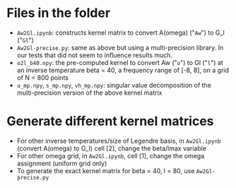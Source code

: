 # Files in the folder

* `Aw2Gl.ipynb`: constructs kernel matrix to convert A(omega) ("`Aw`")
to G_l ("`Gl`")
* `Aw2Gl-precise.py`: same as above but using a multi-precision library.
In our tests that did not seem to influence results much.
* `o2l_b40.npy`: the pre-computed kernel to convert Aw ("`o`") to Gl ("`l`")
at an inverse temperature beta = 40,
a frequency range of [-8, 8], on a grid of N = 800 points
* `u_mp.npy`, `s_mp.npy`, `vh_mp.npy`: singular value decomposition of the
multi-precision version of the above kernel matrix

# Generate different kernel matrices

* For other inverse temperatures/size of Legendre basis, in `Aw2Gl.ipynb`
(convert A(omega) to G_l) cell [2], change the beta/lmax variable
* For other omega grid, in `Aw2Gl.ipynb`, cell [1], change the omega assignment
(uniform grid only)
* To generate the exact kernel matrix for beta = 40, l = 80, use `Aw2Gl-precise.py`
